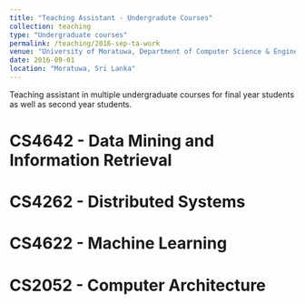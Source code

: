 ```yaml
---
title: "Teaching Assistant - Undergradute Courses"
collection: teaching
type: "Undergraduate courses"
permalink: /teaching/2016-sep-ta-work
venue: "University of Moratuwa, Department of Computer Science & Engineering"
date: 2016-09-01
location: "Moratuwa, Sri Lanka"
---
```


Teaching assistant in multiple undergraduate courses for final year students as well as second year students. 

CS4642 - Data Mining and Information Retrieval
======

CS4262 - Distributed Systems
======

CS4622 - Machine Learning
======

CS2052 - Computer Architecture
======
